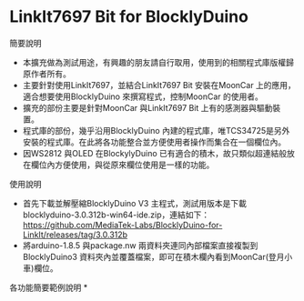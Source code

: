 # LinkIt7697 Bit for BlocklyDuino
簡要說明
* 本擴充做為測試用途，有興趣的朋友請自行取用，使用到的相關程式庫版權歸原作者所有。
* 主要針對使用LinkIt7697，並結合LinkIt7697 Bit 安裝在MoonCar 上的應用，適合想要使用BlocklyDuino 來撰寫程式，控制MoonCar 的使用者。
* 擴充的部份主要是針對MoonCar 與LinkIt7697 Bit 上有的感測器與驅動裝置。
* 程式庫的部份，幾乎沿用BlocklyDuino 內建的程式庫，唯TCS34725是另外安裝的程式庫。在此將各功能整合並方便使用者操作而集合在一個欄位內。
* 因WS2812 與OLED 在BlockylyDuino 已有適合的積木，故只類似超連結般放在欄位內方便使用，與從原來欄位使用是一樣的功能。

使用說明
* 首先下載並解壓縮BlocklyDuino V3 主程式，測試用版本是下載blocklyduino-3.0.312b-win64-ide.zip，連結如下：
https://github.com/MediaTek-Labs/BlocklyDuino-for-LinkIt/releases/tag/3.0.312b
* 將arduino-1.8.5 與package.nw 兩資料夾連同內部檔案直接複製到BlocklyDuino3 資料夾內並覆蓋檔案，即可在積木欄內看到MoonCar(登月小車)欄位。

各功能簡要範例說明
* 

